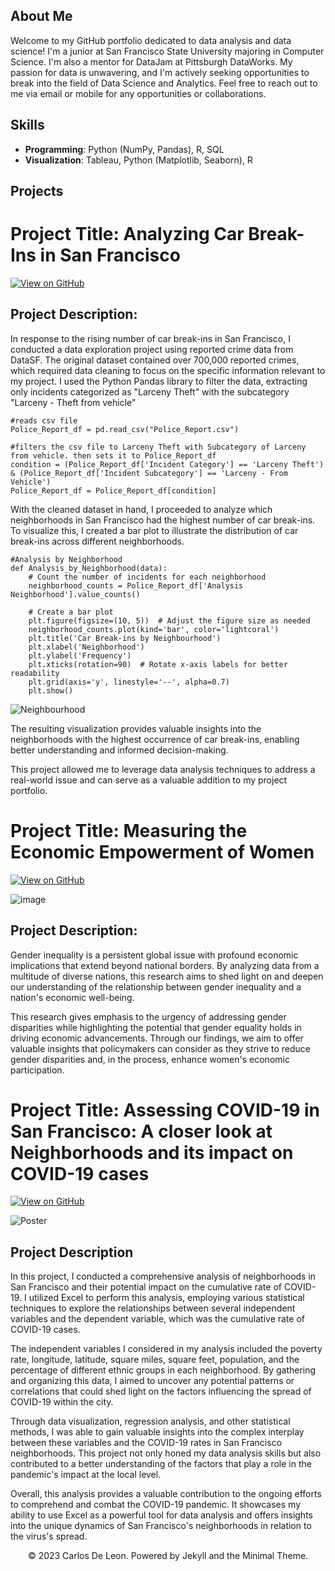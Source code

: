 ## About Me

Welcome to my GitHub portfolio dedicated to data analysis and data science! I'm a junior at San Francisco State University majoring in Computer Science. I'm also a mentor for DataJam at Pittsburgh DataWorks. My passion for data is unwavering, and I'm actively seeking opportunities to break into the field of Data Science and Analytics. Feel free to reach out to me via email or mobile for any opportunities or collaborations.

## Skills
- **Programming**: Python (NumPy, Pandas), R, SQL
- **Visualization**: Tableau, Python (Matplotlib, Seaborn), R

## Projects

# Project Title: Analyzing Car Break-Ins in San Francisco
[![View on GitHub](https://img.shields.io/badge/GitHub-View_on_GitHub-blue?logo=GitHub)](https://github.com/cmeddata/SFO-Car-BreakIn/blob/main/SFO_BreakIn.ipynb)

## Project Description:
In response to the rising number of car break-ins in San Francisco, I conducted a data exploration project using reported crime data from DataSF. The original dataset contained over 700,000 reported crimes, which required data cleaning to focus on the specific information relevant to my project. I used the Python Pandas library to filter the data, extracting only incidents categorized as "Larceny Theft" with the subcategory "Larceny - Theft from vehicle"
  
```break
#reads csv file
Police_Report_df = pd.read_csv("Police_Report.csv")

#filters the csv file to Larceny Theft with Subcategory of Larceny from vehicle. then sets it to Police_Report_df
condition = (Police_Report_df['Incident Category'] == 'Larceny Theft') & (Police_Report_df['Incident Subcategory'] == 'Larceny - From Vehicle')
Police_Report_df = Police_Report_df[condition]
```

With the cleaned dataset in hand, I proceeded to analyze which neighborhoods in San Francisco had the highest number of car break-ins. To visualize this, I created a bar plot to illustrate the distribution of car break-ins across different neighborhoods.


```break
#Analysis by Neighborhood
def Analysis_by_Neighborhood(data):
    # Count the number of incidents for each neighborhood
    neighborhood_counts = Police_Report_df['Analysis Neighborhood'].value_counts()

    # Create a bar plot
    plt.figure(figsize=(10, 5))  # Adjust the figure size as needed
    neighborhood_counts.plot(kind='bar', color='lightcoral')
    plt.title('Car Break-ins by Neighbourhood')
    plt.xlabel('Neighborhood')
    plt.ylabel('Frequency')
    plt.xticks(rotation=90)  # Rotate x-axis labels for better readability
    plt.grid(axis='y', linestyle='--', alpha=0.7)
    plt.show()
```

 ![Neighbourhood](https://github.com/cmeddata/cmeddata.github.io/assets/124543750/2b34a2f0-846d-42be-bf8a-e1fd25908f86)

The resulting visualization provides valuable insights into the neighborhoods with the highest occurrence of car break-ins, enabling better understanding and informed decision-making.

This project allowed me to leverage data analysis techniques to address a real-world issue and can serve as a valuable addition to my project portfolio.


# Project Title: Measuring the Economic Empowerment of Women
[![View on GitHub](https://img.shields.io/badge/GitHub-View_on_GitHub-blue?logo=GitHub)](https://github.com/cmeddata/MeasuringEconomicEmpowermentOfWomen/blob/main/MockDataJam2.ipynb)

![image](https://github.com/cmeddata/cmeddata.github.io/assets/124543750/8a25bfcd-97a7-4668-873f-5f4af012812a)

## Project Description:
Gender inequality is a persistent global issue with profound economic implications that extend beyond national borders. By analyzing data from a multitude of diverse nations, this research aims to shed light on and deepen our understanding of the relationship between gender inequality and a nation's economic well-being.

This research gives emphasis to the urgency of addressing gender disparities while highlighting the potential that gender equality holds in driving economic advancements. Through our findings, we aim to offer valuable insights that policymakers can consider as they strive to reduce gender disparities and, in the process, enhance women's economic participation.






# Project Title: Assessing COVID-19 in San Francisco: A closer look at Neighborhoods and its impact on COVID-19 cases 
[![View on GitHub](https://img.shields.io/badge/GitHub-View_on_GitHub-blue?logo=GitHub)](https://github.com/cmeddata/sf-covid19-neighborhood-analysis)

![Poster](https://github.com/cmeddata/cmeddata.github.io/assets/124543750/b8999ef0-0ec0-49f1-9749-d37902712b0b)


## Project Description
In this project, I conducted a comprehensive analysis of neighborhoods in San Francisco and their potential impact on the cumulative rate of COVID-19. I utilized Excel to perform this analysis, employing various statistical techniques to explore the relationships between several independent variables and the dependent variable, which was the cumulative rate of COVID-19 cases.

The independent variables I considered in my analysis included the poverty rate, longitude, latitude, square miles, square feet, population, and the percentage of different ethnic groups in each neighborhood. By gathering and organizing this data, I aimed to uncover any potential patterns or correlations that could shed light on the factors influencing the spread of COVID-19 within the city.

Through data visualization, regression analysis, and other statistical methods, I was able to gain valuable insights into the complex interplay between these variables and the COVID-19 rates in San Francisco neighborhoods. This project not only honed my data analysis skills but also contributed to a better understanding of the factors that play a role in the pandemic's impact at the local level.

Overall, this analysis provides a valuable contribution to the ongoing efforts to comprehend and combat the COVID-19 pandemic. It showcases my ability to use Excel as a powerful tool for data analysis and offers insights into the unique dynamics of San Francisco's neighborhoods in relation to the virus's spread.




<center>© 2023 Carlos De Leon. Powered by Jekyll and the Minimal Theme.</center>

